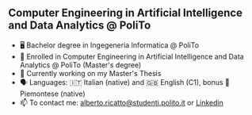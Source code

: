## Computer Engineering in Artificial Intelligence and Data Analytics @ PoliTo

- 🖥️ Bachelor degree in Ingegeneria Informatica @ PoliTo
- 🌱 Enrolled in Computer Engineering in Artificial Intelligence and Data Analytics @ PoliTo (Master's degree)
- 🔬 Currently working on my Master's Thesis
- 🗣️ Languages: 🇮🇹 Italian (native) and 🇬🇧 English (C1), bonus 🍷 Piemontese (native) 
- 📫 To contact me: alberto.ricatto@studenti.polito.it or [Linkedin](https://it.linkedin.com/in/alberto-ricatto-73b94a295?trk=people-guest_people_search-card)

<!--
**albyrika/albyrika** is a ✨ _special_ ✨ repository because its `README.md` (this file) appears on your GitHub profile.

Here are some ideas to get you started:

- 🔭 I’m currently working on ...
- 🌱 I’m currently learning ...
- 👯 I’m looking to collaborate on ...
- 🤔 I’m looking for help with ...
- 💬 Ask me about ...
- 📫 How to reach me: ...
- 😄 Pronouns: ...
- ⚡ Fun fact: ...
-->
